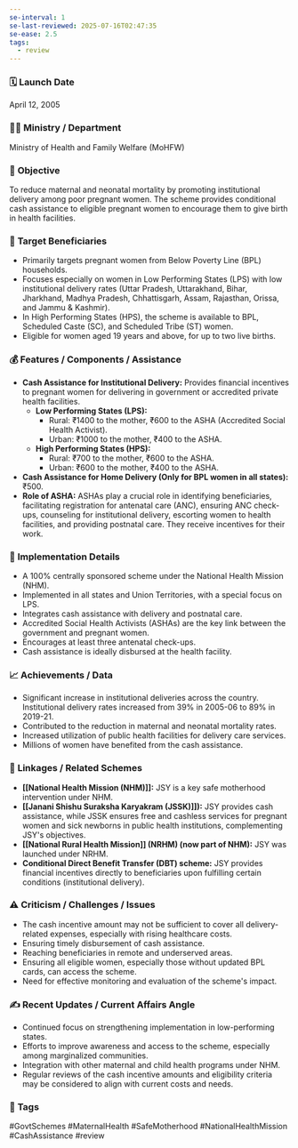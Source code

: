 ```yaml
---
se-interval: 1
se-last-reviewed: 2025-07-16T02:47:35
se-ease: 2.5
tags:
  - review
---
```


### 🗓️ **Launch Date**
April 12, 2005

### 🧑‍🏫 **Ministry / Department**
Ministry of Health and Family Welfare (MoHFW)

### 🎯 **Objective**
To reduce maternal and neonatal mortality by promoting institutional delivery among poor pregnant women. The scheme provides conditional cash assistance to eligible pregnant women to encourage them to give birth in health facilities.

### 👥 **Target Beneficiaries**
- Primarily targets pregnant women from Below Poverty Line (BPL) households.
- Focuses especially on women in Low Performing States (LPS) with low institutional delivery rates (Uttar Pradesh, Uttarakhand, Bihar, Jharkhand, Madhya Pradesh, Chhattisgarh, Assam, Rajasthan, Orissa, and Jammu & Kashmir).
- In High Performing States (HPS), the scheme is available to BPL, Scheduled Caste (SC), and Scheduled Tribe (ST) women.
- Eligible for women aged 19 years and above, for up to two live births.

### 💰 **Features / Components / Assistance**
- **Cash Assistance for Institutional Delivery:** Provides financial incentives to pregnant women for delivering in government or accredited private health facilities.
    - **Low Performing States (LPS):**
        - Rural: ₹1400 to the mother, ₹600 to the ASHA (Accredited Social Health Activist).
        - Urban: ₹1000 to the mother, ₹400 to the ASHA.
    - **High Performing States (HPS):**
        - Rural: ₹700 to the mother, ₹600 to the ASHA.
        - Urban: ₹600 to the mother, ₹400 to the ASHA.
- **Cash Assistance for Home Delivery (Only for BPL women in all states):** ₹500.
- **Role of ASHA:** ASHAs play a crucial role in identifying beneficiaries, facilitating registration for antenatal care (ANC), ensuring ANC check-ups, counseling for institutional delivery, escorting women to health facilities, and providing postnatal care. They receive incentives for their work.

### 📍 **Implementation Details**
- A 100% centrally sponsored scheme under the National Health Mission (NHM).
- Implemented in all states and Union Territories, with a special focus on LPS.
- Integrates cash assistance with delivery and postnatal care.
- Accredited Social Health Activists (ASHAs) are the key link between the government and pregnant women.
- Encourages at least three antenatal check-ups.
- Cash assistance is ideally disbursed at the health facility.

### 📈 **Achievements / Data**
- Significant increase in institutional deliveries across the country. Institutional delivery rates increased from 39% in 2005-06 to 89% in 2019-21.
- Contributed to the reduction in maternal and neonatal mortality rates.
- Increased utilization of public health facilities for delivery care services.
- Millions of women have benefited from the cash assistance.

### 🧩 **Linkages / Related Schemes**
- **[[National Health Mission (NHM)]]:** JSY is a key safe motherhood intervention under NHM.
- **[[Janani Shishu Suraksha Karyakram (JSSK)]]):** JSY provides cash assistance, while JSSK ensures free and cashless services for pregnant women and sick newborns in public health institutions, complementing JSY's objectives.
- **[[National Rural Health Mission]] (NRHM) (now part of NHM):** JSY was launched under NRHM.
- **Conditional Direct Benefit Transfer (DBT) scheme:** JSY provides financial incentives directly to beneficiaries upon fulfilling certain conditions (institutional delivery).

### ⚠️ **Criticism / Challenges / Issues**
- The cash incentive amount may not be sufficient to cover all delivery-related expenses, especially with rising healthcare costs.
- Ensuring timely disbursement of cash assistance.
- Reaching beneficiaries in remote and underserved areas.
- Ensuring all eligible women, especially those without updated BPL cards, can access the scheme.
- Need for effective monitoring and evaluation of the scheme's impact.

### ✍️ **Recent Updates / Current Affairs Angle**
- Continued focus on strengthening implementation in low-performing states.
- Efforts to improve awareness and access to the scheme, especially among marginalized communities.
- Integration with other maternal and child health programs under NHM.
- Regular reviews of the cash incentive amounts and eligibility criteria may be considered to align with current costs and needs.

### 🔗 **Tags**
#GovtSchemes #MaternalHealth #SafeMotherhood #NationalHealthMission #CashAssistance
#review